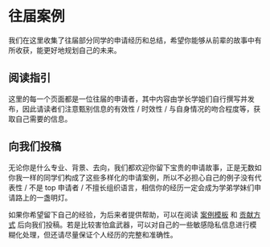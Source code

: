 
# 往届案例

我们在这里收集了往届部分同学的申请经历和总结，希望你能够从前辈的故事中有所收获，能更好地规划自己的未来。

## 阅读指引

这里的每一个页面都是一位往届的申请者，其中内容由学长学姐们自行撰写并发布，因此请读者们注意甄别信息的有效性 / 时效性 / 与自身情况的吻合程度等，获取自己需要的信息。

## 向我们投稿

无论你是什么专业、背景、去向，我们都欢迎你留下宝贵的申请故事，正是无数如你我一样的同学们构成了这些多样化的申请案例，所以不必担心自己的例子没有代表性 / 不是 top 申请者 / 不擅长组织语言，相信你的经历一定会成为学弟学妹们申请路上的一盏明灯。

如果你希望留下自己的经验，为后来者提供帮助，可以在阅读 [案例模板](example/) 和 [贡献方式](../#3) 后向我们投稿。若是比较害怕盒武器，可以对自己的一些敏感隐私信息进行模糊化处理，但还请尽量保证个人经历的完整和准确性。

